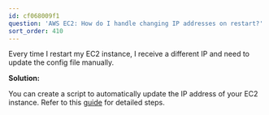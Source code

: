```yaml
---
id: cf068009f1
question: 'AWS EC2: How do I handle changing IP addresses on restart?'
sort_order: 410
---
```


Every time I restart my EC2 instance, I receive a different IP and need to update the config file manually.

**Solution:**

You can create a script to automatically update the IP address of your EC2 instance. Refer to this [guide](https://github.com/dimzachar/mlops-zoomcamp/blob/master/notes/Week_1/update_ssh_config.md) for detailed steps.